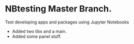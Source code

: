 # NBtesting  Master Branch.
Test developing apps and packages using Jupyter Notebooks

* Added two libs and a main.
* Added some panel stuff.
